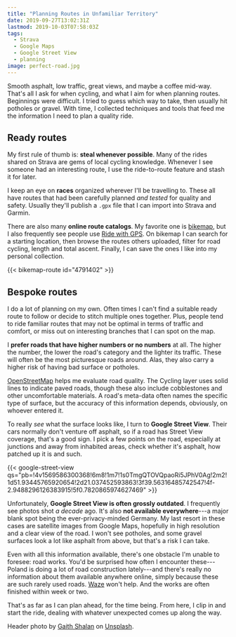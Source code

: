 ```yaml
---
title: "Planning Routes in Unfamiliar Territory"
date: 2019-09-27T13:02:31Z
lastmod: 2019-10-03T07:58:03Z
tags:
  - Strava
  - Google Maps
  - Google Street View
  - planning
image: perfect-road.jpg
---
```


Smooth asphalt, low traffic, great views, and maybe a coffee mid-way. That's all I ask for when cycling, and what I aim for when planning routes. Beginnings were difficult. I tried to guess which way to take, then usually hit potholes or gravel. With time, I collected techniques and tools that feed me the information I need to plan a quality ride.

<!--more-->

## Ready routes

My first rule of thumb is: **steal whenever possible**. Many of the rides shared on Strava are gems of local cycling knowledge. Whenever I see someone had an interesting route, I use the ride-to-route feature and stash it for later.

I keep an eye on **races** organized wherever I'll be travelling to. These all have routes that had been carefully planned *and tested* for quality and safety. Usually they'll publish a `.gpx` file that I can import into Strava and Garmin.

There are also many **online route catalogs**. My favorite one is [bikemap](https://www.bikemap.net/), but I also frequently see people use [Ride with GPS](https://ridewithgps.com/). On bikemap I can search for a starting location, then browse the routes others uploaded, filter for road cycling, length and total ascent. Finally, I can save the ones I like into my personal collection.

{{< bikemap-route id="4791402" >}}

## Bespoke routes

I do a lot of planning on my own. Often times I can't find a suitable ready route to follow or decide to stitch multiple ones together. Plus, people tend to ride familiar routes that may not be optimal in terms of traffic and comfort, or miss out on interesting branches that I can spot on the map.

I **prefer roads that have higher numbers or no numbers** at all. The higher the number, the lower the road's category and the lighter its traffic. These will often be the most picturesque roads around. Alas, they also carry a higher risk of having bad surface or potholes.

[OpenStreetMap](https://www.openstreetmap.org/) helps me evaluate road quality. The Cycling layer uses solid lines to indicate paved roads, though these also include cobblestones and other uncomfortable materials. A road's meta-data often names the specific type of surface, but the accuracy of this information depends, obviously, on whoever entered it.

To really *see* what the surface looks like, I turn to **Google Street View**. Their cars normally don't venture off asphalt, so if a road has Street View coverage, that's a good sign. I pick a few points on the road, especially at junctions and away from inhabited areas, check whether it's asphalt, how patched up it is and such.

{{< google-street-view qs="pb=!4v1569586300368!6m8!1m7!1s0TmgQTOVQpaoRi5JPhV0Ag!2m2!1d51.93445765920654!2d21.037452593863!3f39.56316485742547!4f-2.9488296126383915!5f0.7820865974627469" >}}

Unfortunately, **Google Street View is often grossly outdated**. I frequently see photos shot *a decade* ago. It's also **not available everywhere**---a major blank spot being the ever-privacy-minded Germany. My last resort in these cases are satellite images from Google Maps, hopefully in high resolution and a clear view of the road. I won't see potholes, and some gravel surfaces look a lot like asphalt from above, but that's a risk I can take.

Even with all this information available, there's one obstacle I'm unable to foresee: road works. You'd be surprised how often I encounter these---Poland is doing a lot of road construction lately---and there's really no information about them available anywhere online, simply because these are such rarely used roads. [Waze](https://www.waze.com/) won't help. And the works are often finished within week or two.

That's as far as I can plan ahead, for the time being. From here, I clip in and start the ride, dealing with whatever unexpected comes up along the way.


Header photo by [Gaith Shalan](https://unsplash.com/@gaithshalan) on [Unsplash](https://unsplash.com/).
